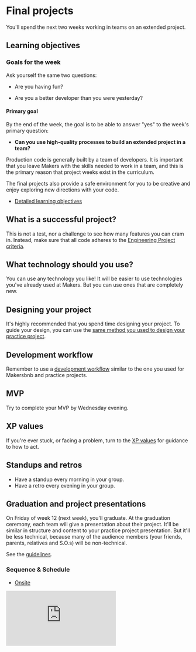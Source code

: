 # Final projects

You'll spend the next two weeks working in teams on an extended project.

## Learning objectives

### Goals for the week

Ask yourself the same two questions:

* Are you having fun?

* Are you a better developer than you were yesterday?

#### Primary goal

By the end of the week, the goal is to be able to answer "yes" to the week's primary question:

* **Can you use high-quality processes to build an extended project in a team?**

Production code is generally built by a team of developers. It is important that you leave Makers with the skills needed to work in a team, and this is the primary reason that project weeks exist in the curriculum.

The final projects also provide a safe environment for you to be creative and enjoy exploring new directions with your code.

* [Detailed learning objectives](https://github.com/makersacademy/course/blob/master/practice_project_week/learning_objectives.md)

## What is a successful project?

This is not a test, nor a challenge to see how many features you can cram in. Instead, make sure that all code adheres to the [Engineering Project criteria](./project_criteria.md).

## What technology should you use?

You can use any technology you like! It will be easier to use technologies you've already used at Makers.  But you can use ones that are completely new.

## Designing your project

It's highly recommended that you spend time designing your project.  To guide your design, you can use the [same method you used to design your practice project](../practice_project_week/project_design_workshop.md).

## Development workflow

Remember to use a [development workflow](https://github.com/makersacademy/course/blob/master/pills/development_workflow.md) similar to the one you used for Makersbnb and practice projects.

## MVP

Try to complete your MVP by Wednesday evening.

## XP values

If you're ever stuck, or facing a problem, turn to the [XP values](http://www.extremeprogramming.org/values.html) for guidance to how to act.

## Standups and retros

* Have a standup every morning in your group.
* Have a retro every evening in your group.

## Graduation and project presentations

On Friday of week 12 (next week), you'll graduate.  At the graduation ceremony, each team will give a presentation about their project.  It'll be similar in structure and content to your practice project presentation.  But it'll be less technical, because many of the audience members (your friends, parents, relatives and S.O.s) will be non-technical.

See the [guidelines](../pills/final_project_presentations.md).

### Sequence & Schedule
* [Onsite](../sequence/onsite/final_projects.md)


![Tracking pixel](https://githubanalytics.herokuapp.com/course/final_projects/README.md)
